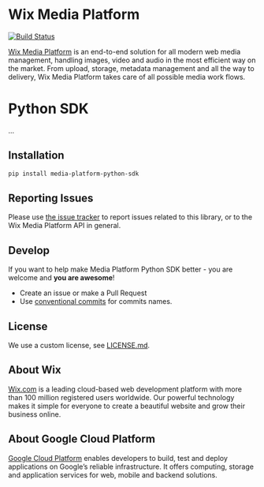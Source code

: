 # Wix Media Platform

[![Build Status][travis-image]][travis-url] 

[Wix Media Platform][wixmp-url] is an end-to-end solution for all modern web media management, handling images, video and audio in the most efficient way on the market. From upload, storage, metadata management and all the way to delivery, Wix Media Platform takes care of all possible media work flows.

# Python SDK
 
...


## Installation

```bash
pip install media-platform-python-sdk
```

## Reporting Issues

Please use [the issue tracker](https://github.com/wix/media-platform-python-sdk/issues) to report issues related to this library, or to the Wix Media Platform API in general.

## Develop
If you want to help make Media Platform Python SDK better - you are welcome and **you are awesome**!

- Create an issue or make a Pull Request
- Use [conventional commits](https://www.conventionalcommits.org/en/v1.0.0-beta.2/) for commits names.

## License

We use a custom license, see [LICENSE.md](LICENSE.md).

## About Wix

[Wix.com][wix-url] is a leading cloud-based web development platform with more than 100 million registered users worldwide. 
Our powerful technology makes it simple for everyone to create a beautiful website and grow their business online.

## About Google Cloud Platform

[Google Cloud Platform][google-url] enables developers to build, test and deploy applications on Google’s reliable infrastructure.
It offers computing, storage and application services for web, mobile and backend solutions.


[wix-url]: https://www.wix.com/
[google-url]: https://cloud.google.com/
[wixmp-url]: https://console.wixmp.com/

[travis-image]: https://travis-ci.org/wix/media-platform-python-sdk.svg?branch=master
[travis-url]: https://travis-ci.org/wix/media-platform-python-sdk
